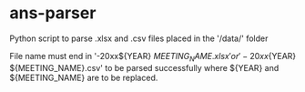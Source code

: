 # ans-parser
Python script to parse .xlsx and .csv files placed in the '/data/' folder

File name must end in '-20xx${YEAR} ${MEETING_NAME}.xlsx' or '-20xx${YEAR} ${MEETING_NAME}.csv' to be parsed successfully where ${YEAR} and ${MEETING_NAME} are to be replaced.

 
